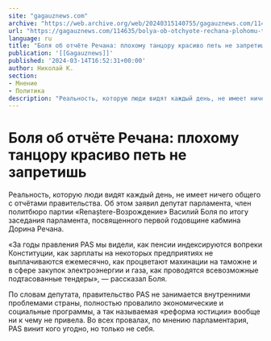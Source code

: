 ```yaml
---
site: "gagauznews.com"
archive: "https://web.archive.org/web/20240315140755/gagauznews.com/114635/bolya-ob-otchyote-rechana-plohomu-tantsoru-krasivo-pet-ne-zapretish.html"
url: "https://gagauznews.com/114635/bolya-ob-otchyote-rechana-plohomu-tantsoru-krasivo-pet-ne-zapretish.html"
language: ru
title: "Боля об отчёте Речана: плохому танцору красиво петь не запретишь"
publication: '[[Gagauznews]]'
published: '2024-03-14T16:52:31+00:00'
author: Николай К.
section:
- Мнение
- Политика
description: "Реальность, которую люди видят каждый день, не имеет ничего общего с отчётами правительства. Об этом заявил депутат парламента, член политбюро партии «Renaștere-Возрождение» Василий Боля по итогу заседания парламента, посвященного первой годовщине кабмина Дорина Речана. «За годы правления PAS мы видели, как пенсии индексируются вопреки Конституции, как зарплаты на некоторых предприятиях не выплачиваются ежемесячно, как процветают махинации на таможне и в сфере закупок электроэнергии и газа, как проводятся всевозможные подтасованные тендеры», — рассказал Боля. По словам депутата, правительство PAS не занимается внутренними проблемами страны, полностью провалило экономические и социальные программы, а так называемая «реформа юстиции» вообще ни к чему не привела. […]"
---
```


# Боля об отчёте Речана: плохому танцору красиво петь не запретишь

Реальность, которую люди видят каждый день, не имеет ничего общего с отчётами правительства. Об этом заявил депутат парламента, член политбюро партии «Renaștere-Возрождение» Василий Боля по итогу заседания парламента, посвященного первой годовщине кабмина Дорина Речана.

«За годы правления PAS мы видели, как пенсии индексируются вопреки Конституции, как зарплаты на некоторых предприятиях не выплачиваются ежемесячно, как процветают махинации на таможне и в сфере закупок электроэнергии и газа, как проводятся всевозможные подтасованные тендеры», — рассказал Боля.

По словам депутата, правительство PAS не занимается внутренними проблемами страны, полностью провалило экономические и социальные программы, а так называемая «реформа юстиции» вообще ни к чему не привела. Во всех провалах, по мнению парламентария, PAS винит кого угодно, но только не себя.